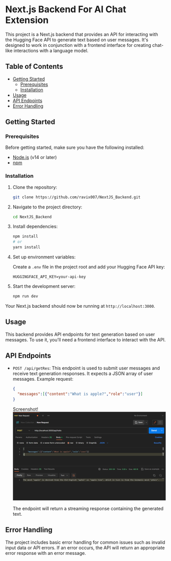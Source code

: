 # Next.js Backend For AI Chat Extension

This project is a Next.js backend that provides an API for interacting with the Hugging Face API to generate text based on user messages. It's designed to work in conjunction with a frontend interface for creating chat-like interactions with a language model.

## Table of Contents

- [Getting Started](#getting-started)
  - [Prerequisites](#prerequisites)
  - [Installation](#installation)
- [Usage](#usage)
- [API Endpoints](#api-endpoints)
- [Error Handling](#error-handling)

## Getting Started

### Prerequisites

Before getting started, make sure you have the following installed:

- [Node.js](https://nodejs.org/) (v14 or later)
- [npm](https://www.npmjs.com/) 

### Installation

1. Clone the repository:

   ```bash
   git clone https://github.com/ravix007/NextJS_Backend.git
   ```

2. Navigate to the project directory:

   ```bash
   cd NextJS_Backend
   ```

3. Install dependencies:

   ```bash
   npm install
   # or
   yarn install
   ```

4. Set up environment variables:

   Create a `.env` file in the project root and add your Hugging Face API key:

   ```
   HUGGINGFACE_API_KEY=your-api-key
   ```

5. Start the development server:

   ```bash
   npm run dev
     ```

Your Next.js backend should now be running at `http://localhost:3000`.

## Usage

This backend provides API endpoints for text generation based on user messages. To use it, you'll need a frontend interface to interact with the API.

## API Endpoints

- `POST /api/getRes`: This endpoint is used to submit user messages and receive text generation responses. It expects a JSON array of user messages. Example request:

  ```json
  {
    "messages":[{"content":"What is apple?","role":"user"}]
  }
  ```
  Screenshot!![Alt text](image.png)

  The endpoint will return a streaming response containing the generated text.

## Error Handling

The project includes basic error handling for common issues such as invalid input data or API errors. If an error occurs, the API will return an appropriate error response with an error message.

